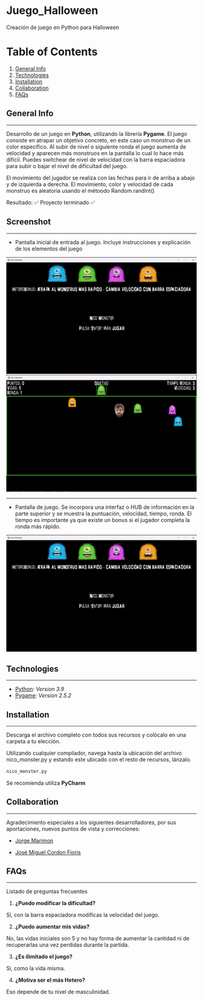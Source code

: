 # Juego_Halloween
Creación de juego en Python para Halloween

# Table of Contents
1. [General Info](#general-info)
2. [Technologies](#technologies)
3. [Installation](#installation)
4. [Collaboration](#collaboration)
5. [FAQs](#faqs)
## General Info
***
Desarrollo de un juego en **Python**, utilizando la librería **Pygame**.
El juego consiste en atrapar un objetivo concreto, en este caso un monstruo de un color específico. 
Al subir de nivel o siguiente ronda el juego aumenta de velocidad y aparecen más monstruos en la pantalla lo cual lo hace más difícil. 
Puedes switchear de nivel de velocidad con la barra espaciadora para subir o bajar el nivel de dificultad del juego. 

El movimiento del jugador se realiza con las fechas para ir de arriba a abajo y de izquierda a derecha. 
El movimiento, color y velocidad de cada monstruo es aleatoria usando el métoodo Random.randint()

Resultado:
:white_check_mark: Proyecto terminado :white_check_mark:
## Screenshot
***
* Pantalla inicial de entrada al juego. Incluye instrucciones y explicación de los elementos del juego


![Alt text](image-1.png)
![Alt text](image-2.png)

***

* Pantalla de juego. Se incorpora una interfaz o HUB de información en la parte superior y se muestra la puntuación, velocidad, tiempo, ronda. 
El tiempo es importante ya que existe un bonus si el jugador completa la ronda más rápido. 


![Alt text](image-1.png)

## Technologies
***
* [Python](https://es.python.org/): _Version 3.9_
* [Pygame](https://www.pygame.org/news): _Version 2.5.2_

## Installation
***
Descarga el archivo completo con todos sus recursos y colócalo en una carpeta a tu elección.

Utilizando cualquier compilador, navega hasta la ubicación del archivo nico_monster.py y estando este ubicado con el resto de recursos, lánzalo.
```bash
nico_monster.py
```
Se recomienda utiliza **PyCharm** 


## Collaboration
***
Agradecimiento especiales a los siguientes desarrolladores, por sus aportaciones, nuevos puntos de vista y correcciones:

* [Jorge Marimon](https://github.com/JorgeMarimon)

* [José Miguel Cordon Fioris](https://github.com/josemicordon)
## FAQs
***
Listado de preguntas frecuentes
1. **¿Puedo modificar la dificultad?**

Sí, con la barra espaciadora modificas la velocidad del juego. 

2. **¿Puedo aumentar mis vidas?**

No, las vidas iniciales son 5 y no hay forma de aumentar la cantidad ni de recuperarlas una vez perdidas durante la partida.

3. **¿Es ilimitado el juego?**

Sí, como la vida misma.

4. **¿Motiva ser el más Hetero?**

Eso depende de tu nivel de masculinidad.



